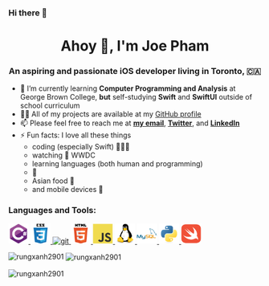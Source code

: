 ### Hi there 👋

<!--
**rungxanh2901/rungxanh2901** is a ✨ _special_ ✨ repository because its `README.md` (this file) appears on your GitHub profile.
 -->
 
<h1 align="center">Ahoy 👋, I'm Joe Pham</h1>
<h3 align="center">An aspiring and passionate iOS developer living in Toronto, 🇨🇦</h3>


- 🌱 I’m currently learning **Computer Programming and Analysis** at George Brown College, **but** self-studying **Swift** and **SwiftUI** outside of school curriculum
- 👨‍💻 All of my projects are available at my [GitHub profile](github.com/rungxanh2901)
- 📫 Please feel free to reach me at [**my email**](mailto:ptlam.vn95@gmail.com), [**Twitter**](https://twitter.com/rungxanh2901), and [**LinkedIn**](https://www.linkedin.com/in/ptlam95/)
- ⚡ Fun facts: I love all these things
   - coding (especially Swift) 👨🏻‍💻
   - watching  WWDC
   - learning languages (both human and programming)
   - 🐶
   - Asian food 🍱
   - and mobile devices 📱




<h3 align="left">Languages and Tools:</h3>
<p align="left"> <a href="https://www.w3schools.com/cs/" target="_blank"> <img src="https://raw.githubusercontent.com/devicons/devicon/master/icons/csharp/csharp-original.svg" alt="csharp" width="40" height="40"/> </a> <a href="https://www.w3schools.com/css/" target="_blank"> <img src="https://raw.githubusercontent.com/devicons/devicon/master/icons/css3/css3-original-wordmark.svg" alt="css3" width="40" height="40"/> </a> <a href="https://git-scm.com/" target="_blank"> <img src="https://www.vectorlogo.zone/logos/git-scm/git-scm-icon.svg" alt="git" width="40" height="40"/> </a> <a href="https://www.w3.org/html/" target="_blank"> <img src="https://raw.githubusercontent.com/devicons/devicon/master/icons/html5/html5-original-wordmark.svg" alt="html5" width="40" height="40"/> </a> <a href="https://developer.mozilla.org/en-US/docs/Web/JavaScript" target="_blank"> <img src="https://raw.githubusercontent.com/devicons/devicon/master/icons/javascript/javascript-original.svg" alt="javascript" width="40" height="40"/> </a> <a href="https://www.linux.org/" target="_blank"> <img src="https://raw.githubusercontent.com/devicons/devicon/master/icons/linux/linux-original.svg" alt="linux" width="40" height="40"/> </a> <a href="https://www.mysql.com/" target="_blank"> <img src="https://raw.githubusercontent.com/devicons/devicon/master/icons/mysql/mysql-original-wordmark.svg" alt="mysql" width="40" height="40"/> </a> <a href="https://www.python.org" target="_blank"> <img src="https://raw.githubusercontent.com/devicons/devicon/master/icons/python/python-original.svg" alt="python" width="40" height="40"/> </a> <a href="https://developer.apple.com/swift/" target="_blank"> <img src="https://raw.githubusercontent.com/devicons/devicon/master/icons/swift/swift-original.svg" alt="swift" width="40" height="40"/> </a> </p>



<p><img align="left" src="https://github-readme-stats.vercel.app/api/top-langs?username=rungxanh2901&show_icons=true&locale=en&layout=compact" alt="rungxanh2901" /></p>

<p>&nbsp;<img align="center" src="https://github-readme-stats.vercel.app/api?username=rungxanh2901&show_icons=true&locale=en" alt="rungxanh2901" /></p>

<p><img align="center" src="https://github-readme-streak-stats.herokuapp.com/?user=rungxanh2901&theme=default" alt="rungxanh2901" /></p>


